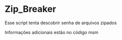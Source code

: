 # Zip_Breaker
Esse script tenta descobrir senha de arquivos zipados

Informações adicionais estão no código msm
